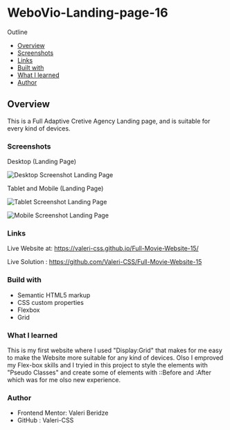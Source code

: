  # WeboVio-Landing-page-16

Outline

- [Overview](#overview)
- [Screenshots](#screenshots)
- [Links](#links)
- [Built with](#built-with)
- [What I learned](#what-i-learned)
- [Author](#author)


## Overview
This is a Full Adaptive Cretive Agency Landing page, and is suitable for every kind of devices. 

### Screenshots

Desktop (Landing Page)


![Desktop Screenshot Landing Page](https://github.com/Valeri-CSS/Full-Movie-Website-15/assets/116646278/34e578b1-05ed-4592-90b8-6eeb210188ed)


Tablet and Mobile (Landing Page)

![Tablet Screenshot Landing Page](https://github.com/Valeri-CSS/Full-Movie-Website-15/assets/116646278/91ea98f3-4bf2-4cc0-8dfd-0c1d26eb266e)

![Mobile Screenshot Landing Page](https://github.com/Valeri-CSS/Full-Movie-Website-15/assets/116646278/c58d621d-2a54-4ce8-99e6-16f3c920c0a2)





### Links

Live Website at: https://valeri-css.github.io/Full-Movie-Website-15/

Live Solution : https://github.com/Valeri-CSS/Full-Movie-Website-15


### Build with

- Semantic HTML5 markup
- CSS custom properties
- Flexbox
- Grid

### What I learned

This is my first website  where I used "Display:Grid" that makes for me easy to make the Website more suitable for any kind of devices. Olso I emproved my Flex-box skills and I tryied in this project to style the elements with "Pseudo Classes" and create some of elements with ::Before and :After which was for me olso new experience.

### Author

- Frontend Mentor: Valeri Beridze 
- GitHub : Valeri-CSS







